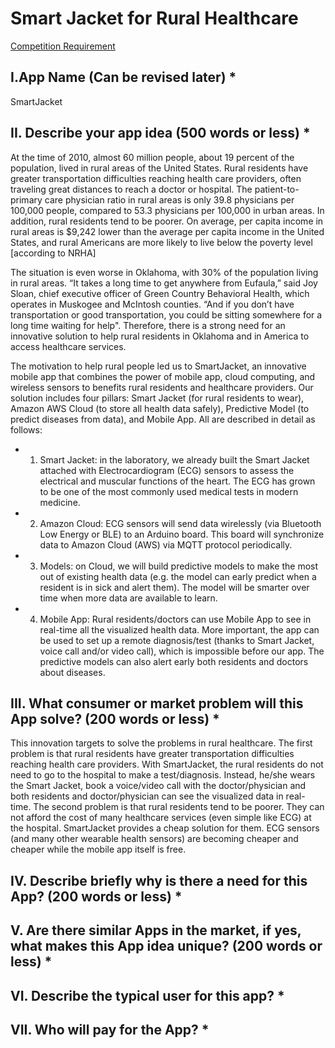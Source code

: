 # Smart Jacket for Rural Healthcare

[Competition Requirement](announcement.md)

## I.App Name (Can be revised later) *
SmartJacket

## II. Describe your app idea (500 words or less) *
At the time of 2010, almost 60 million people, about 19 percent of the population, lived in rural areas of the United States. Rural residents have greater transportation difficulties reaching health care providers, often traveling great distances to reach a doctor or hospital. The patient-to-primary care physician ratio in rural areas is only 39.8 physicians per 100,000 people, compared to 53.3 physicians per 100,000 in urban areas. In addition, rural residents tend to be poorer. On average, per capita income in rural areas is $9,242 lower than the average per capita income in the United States, and rural Americans are more likely to live below the poverty level [according to NRHA]

The situation is even worse in Oklahoma, with 30% of the population living in rural areas. “It takes a long time to get anywhere from Eufaula,” said Joy Sloan, chief executive officer of Green Country Behavioral Health, which operates in Muskogee and McIntosh counties. “And if you don’t have transportation or good transportation, you could be sitting somewhere for a long time waiting for help". Therefore, there is a strong need for an innovative
solution to help rural residents in Oklahoma and in America to access healthcare services.

The motivation to help rural people led us to SmartJacket, an innovative mobile app that combines the power of mobile app, cloud computing, and wireless sensors to benefits rural residents and healthcare providers. Our solution includes four pillars: Smart Jacket (for rural residents to wear), Amazon AWS Cloud (to store all health data safely), Predictive Model (to predict diseases from data), and Mobile App. All are described in detail as follows:
* 1. Smart Jacket: in the laboratory, we already built the Smart Jacket attached with Electrocardiogram (ECG) sensors to assess the electrical and muscular functions of the heart. The ECG has grown to be one of the most commonly used medical tests in modern medicine. 
* 2. Amazon Cloud: ECG sensors will send data wirelessly (via Bluetooth Low Energy or BLE) to an Arduino board. This board will synchronize data to Amazon Cloud (AWS) via MQTT protocol periodically. 
* 3. Models: on Cloud, we will build predictive models to make the most out of existing health data (e.g. the model can early predict when a resident is in sick and alert them). The model will be smarter over time when more data are available to learn.
* 4. Mobile App: Rural residents/doctors can use Mobile App to see in real-time all the visualized health data. More important, the app can be used to set up a remote diagnosis/test (thanks to Smart Jacket, voice call and/or video call), which is impossible before our app.  The predictive models can also alert early both residents and doctors about diseases.

## III. What consumer or market problem will this App solve? (200 words or less) *
This innovation targets to solve the problems in rural healthcare. The first problem is that rural residents have greater transportation difficulties reaching health care providers. With SmartJacket, the rural residents do not need to go to the hospital to make a test/diagnosis. Instead, he/she wears the Smart Jacket, book a voice/video call with the doctor/physician and both residents and doctor/physician can see the visualized data in real-time.
The second problem is that rural residents tend to be poorer. They can not afford the cost of many healthcare services (even simple like ECG) at the hospital. SmartJacket provides a cheap solution for them. ECG sensors (and many other wearable health sensors) are becoming cheaper and cheaper while the mobile app itself is free. 

## IV. Describe briefly why is there a need for this App? (200 words or less) *

## V. Are there similar Apps in the market, if yes, what makes this App idea unique? (200 words or less) *

## VI. Describe the typical user for this app?    *

## VII. Who will pay for the App? *

